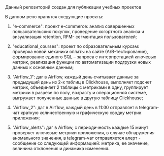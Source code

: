 Данный репозиторий создан для публикации учебных проектов

В данном репо хранятся следующие проекты:

1) "e-commerce": проект e-commerce: анализ совершенных пользовательских покупок, проведение когортного анализа и визуализация retention, RFM- сегментация пользователей;

2) "educational_courses": проект по образовательным курсам: проверка новой механики оплаты на сайте (А/B-тестирование), формирование единого SQL – запроса с интерпретацией ключевых метрик, реализация функции по автоматизации подгрузки новых данных к основным данным;

3) "Airflow_1": даг в Airflow, каждый день считывает данные за предыдущий день из 2-х таблиц в Clickhouse, 
выполняет подсчет метрик, объединяет 2 таблицы с метриками в одну, группирует метрики в разрезе по полу, 
возрасту и операционной системе, выгружает полученные данные в другую таблицу Clickhouse;

4) "Airflow_2": даг в Airflow, каждый день в 11:00 отправляет в telegram-чат краткую количественную и графическую сводку метрик приложения;

5) "Airflow_alerts": даг в Airflow, с периодичность каждые 15 минут проверяет ключевые метрики приложения, в случае обнаружения аномального значения, в telegram-чат отправляется алерт - сообщение со следующей информацией: метрика, ее значение, величина отклонения и динамика изменения.
